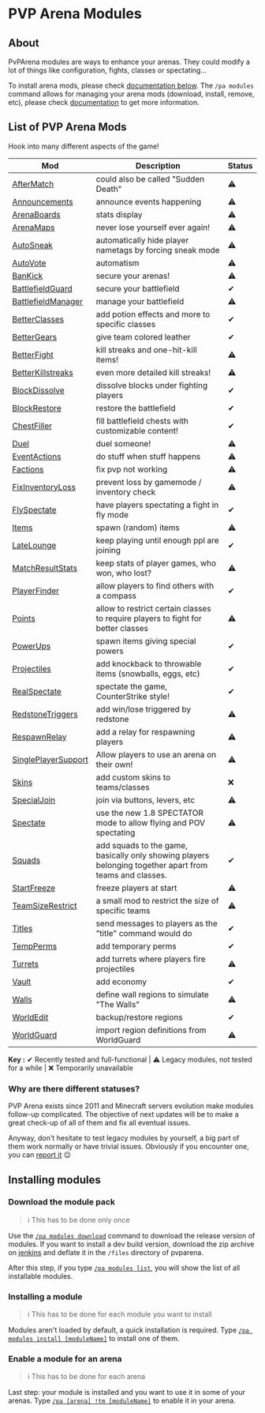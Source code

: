 # PVP Arena Modules

## About

PvPArena modules are ways to enhance your arenas. They could modify a lot of things like configuration, fights, classes 
or spectating...

To install arena mods, please check [documentation below](#installing-modules). The `/pa modules` command allows for 
managing your arena mods (download, install, remove, etc), please check [documentation](commands/modules.md) to get 
more information.

## List of PVP Arena Mods

Hook into many different aspects of the game!

| Mod                                                | Description                                                                                             | Status |
|----------------------------------------------------|---------------------------------------------------------------------------------------------------------|--------|
| [AfterMatch](mods/aftermatch.md)                   | could also be called "Sudden Death"                                                                     | ⚠      |
| [Announcements](mods/announcements.md)             | announce events happening                                                                               | ⚠      |
| [ArenaBoards](mods/arenaboards.md)                 | stats display                                                                                           | ⚠      |
| [ArenaMaps](mods/arenamaps.md)                     | never lose yourself ever again!                                                                         | ⚠      |
| [AutoSneak](mods/autosneak.md)                     | automatically hide player nametags by forcing sneak mode                                                | ⚠      |
| [AutoVote](mods/autovote.md)                       | automatism                                                                                              | ⚠      |
| [BanKick](mods/bankick.md)                         | secure your arenas!                                                                                     | ⚠      |
| [BattlefieldGuard](mods/battlefieldguard.md)       | secure your battlefield                                                                                 | ✔      |
| [BattlefieldManager](mods/battlefieldmanager.md)   | manage your battlefield                                                                                 | ⚠      |
| [BetterClasses](mods/betterclasses.md)             | add potion effects and more to specific classes                                                         | ✔      |
| [BetterGears](mods/bettergears.md)                 | give team colored leather                                                                               | ✔      |
| [BetterFight](mods/betterfight.md)                 | kill streaks and one-hit-kill items!                                                                    | ⚠      |
| [BetterKillstreaks](mods/betterkillstreaks.md)     | even more detailed kill streaks!                                                                        | ⚠      |
| [BlockDissolve](mods/blockdissolve.md)             | dissolve blocks under fighting players                                                                  | ✔      |
| [BlockRestore](mods/blockrestore.md)               | restore the battlefield                                                                                 | ✔      |
| [ChestFiller](mods/chestfiller.md)                 | fill battlefield chests with customizable content!                                                      | ✔      |
| [Duel](mods/duel.md)                               | duel someone!                                                                                           | ⚠      |
| [EventActions](mods/eventactions.md)               | do stuff when stuff happens                                                                             | ⚠      |
| [Factions](mods/factions.md)                       | fix pvp not working                                                                                     | ⚠      |
| [FixInventoryLoss](mods/fixinventoryloss.md)       | prevent loss by gamemode / inventory check                                                              | ⚠      |
| [FlySpectate](mods/flyspectate.md)                 | have players spectating a fight in fly mode                                                             | ✔      |
| [Items](mods/items.md)                             | spawn (random) items                                                                                    | ⚠      |
| [LateLounge](mods/latelounge.md)                   | keep playing until enough ppl are joining                                                               | ✔      |
| [MatchResultStats](mods/matchresultstats.md)       | keep stats of player games, who won, who lost?                                                          | ⚠      |
| [PlayerFinder](mods/playerfinder.md)               | allow players to find others with a compass                                                             | ✔      |
| [Points](mods/points.md)                           | allow to restrict certain classes to require players to fight for better classes                        | ⚠      |
| [PowerUps](mods/powerups.md)                       | spawn items giving special powers                                                                       | ✔      |
| [Projectiles](mods/projectiles.md)                 | add knockback to throwable items (snowballs, eggs, etc)                                                 | ✔      |
| [RealSpectate](mods/realspectate.md)               | spectate the game, CounterStrike style!                                                                 | ✔      |
| [RedstoneTriggers](mods/redstonetriggers.md)       | add win/lose triggered by redstone                                                                      | ⚠      |
| [RespawnRelay](mods/respawnrelay.md)               | add a relay for respawning players                                                                      | ⚠      |
| [SinglePlayerSupport](mods/singleplayersupport.md) | Allow players to use an arena on their own!                                                             | ⚠      |
| [Skins](mods/skins.md)                             | add custom skins to teams/classes                                                                       | ❌      |
| [SpecialJoin](mods/specialjoin.md)                 | join via buttons, levers, etc                                                                           | ⚠      |
| [Spectate](mods/spectate.md)                       | use the new 1.8 SPECTATOR mode to allow flying and POV spectating                                       | ⚠      |
| [Squads](mods/squads.md)                           | add squads to the game, basically only showing players belonging together apart from teams and classes. | ✔      |
| [StartFreeze](mods/startfreeze.md)                 | freeze players at start                                                                                 | ⚠      |
| [TeamSizeRestrict](mods/teamsizerestrict.md)       | a small mod to restrict the size of specific teams                                                      | ⚠      |
| [Titles](mods/titles.md)                           | send messages to players as the "title" command would do                                                | ✔      |
| [TempPerms](mods/tempperms.md)                     | add temporary perms                                                                                     | ✔      |
| [Turrets](mods/turrets.md)                         | add turrets where players fire projectiles                                                              | ⚠      |
| [Vault](mods/vault.md)                             | add economy                                                                                             | ✔      |
| [Walls](mods/walls.md)                             | define wall regions to simulate "The Walls"                                                             | ⚠      |
| [WorldEdit](mods/worldedit.md)                     | backup/restore regions                                                                                  | ✔      |
| [WorldGuard](mods/worldguard.md)                   | import region definitions from WorldGuard                                                               | ⚠      |

**Key :** ✔ Recently tested and full-functional | ⚠ Legacy modules, not tested for a while | ❌ Temporarily unavailable

### Why are there different statuses?

PVP Arena exists since 2011 and Minecraft servers evolution make modules follow-up complicated. The objective of next
updates will be to make a great check-up of all of them and fix all eventual issues.

Anyway, don't hesitate to test legacy modules by yourself, a big part of them work normally or have trivial issues. Obviously
if you encounter one, you can [report it](https://github.com/Eredrim/pvparena/issues) 😉

## Installing modules

### Download the module pack

> ℹ This has to be done only once
 
Use the [`/pa modules download`](commands/modules.md) command to download the release version of modules. If you want to
install a dev build version, download the zip archive on [jenkins](https://ci.craftyn.com/job/PVP%20Arena%20Modules/) 
and deflate it in the `/files` directory of pvparena.

After this step, if you type [`/pa modules list`](commands/modules.md), you will show the list of all installable 
modules.

### Installing a module

> ℹ This has to be done for each module you want to install

Modules aren't loaded by default, a quick installation is required. 
Type [`/pa modules install [moduleName]`](commands/modules.md) to install one of them.


### Enable a module for an arena

> ℹ This has to be done for each arena

Last step: your module is installed and you want to use it in some of your arenas. 
Type [`/pa [arena] !tm [moduleName]`](commands/togglemod.md) to enable it in your arena.